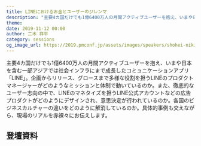 ```yaml
---
title: LINEにおけるお金とユーザーのジレンマ
description: "主要4カ国だけでも1億6400万人の月間アクティブユーザーを抱え、いまや日本を含む一部アジアでは社会インフラにまで成長したコミュニケーションアプリ「LINE」。企画からリリース、グロースまで多様な役割を担うLINEのプロダクトマネージャーがどのようなミッションと体制で動いているのか。また、徹底的なユーザー志向の中で、LINEのマネタイズを担うLINE公式アカウントなどの広告プロダクトがどのようにデザインされ、意思決定が行われているのか。各国のビジネスカルチャーの違いをどのように解消しているのか。具体的事例も交えながら、現場のリアルを赤裸々にお伝えします。"
theme: 
date: 2019-11-12 00:00
author: 二木 祥平
category: sessions
og_image_url: https://2019.pmconf.jp/assets/images/speakers/shohei-niki.jpg
---
```


主要4カ国だけでも1億6400万人の月間アクティブユーザーを抱え、いまや日本を含む一部アジアでは社会インフラにまで成長したコミュニケーションアプリ「LINE」。企画からリリース、グロースまで多様な役割を担うLINEのプロダクトマネージャーがどのようなミッションと体制で動いているのか。また、徹底的なユーザー志向の中で、LINEのマネタイズを担うLINE公式アカウントなどの広告プロダクトがどのようにデザインされ、意思決定が行われているのか。各国のビジネスカルチャーの違いをどのように解消しているのか。具体的事例も交えながら、現場のリアルを赤裸々にお伝えします。

## 登壇資料
<script async class="speakerdeck-embed" data-id="e4ead9431e104517b2b596dbd9fb1171" data-ratio="1.77777777777778" src="//speakerdeck.com/assets/embed.js"></script>